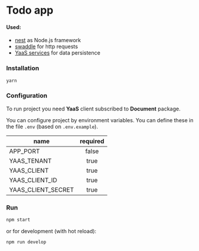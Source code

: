 # Todo app

#### Used:
- [nest](https://github.com/kamilmysliwiec/nest) as Node.js framework
- [swaddle](https://github.com/danielstjules/swaddle) for http requests
- [YaaS services](www.yaas.io) for data persistence

### Installation

```bash
yarn
```

### Configuration

To run project you need __YaaS__ client subscribed to __Document__ package.

You can configure project by environment variables. You can define these in the file `.env` (based on `.env.example`).

|name|required|
|----|:--------:|
|APP_PORT|false|
|YAAS_TENANT|true|
|YAAS_CLIENT|true|
|YAAS_CLIENT_ID|true|
|YAAS_CLIENT_SECRET|true|

### Run

```bash
npm start
```
or for development (with hot reload):
```bash
npm run develop
```
